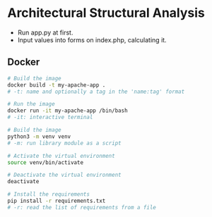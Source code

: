 # Architectural Structural Analysis
- Run app.py at first.
- Input values into forms on index.php, calculating it.


## Docker
```bash
# Build the image
docker build -t my-apache-app .
# -t: name and optionally a tag in the 'name:tag' format

# Run the image
docker run -it my-apache-app /bin/bash
# -it: interactive terminal
```


```bash
# Build the image
python3 -m venv venv
# -m: run library module as a script

# Activate the virtual environment
source venv/bin/activate

# Deactivate the virtual environment
deactivate

# Install the requirements
pip install -r requirements.txt
# -r: read the list of requirements from a file
```